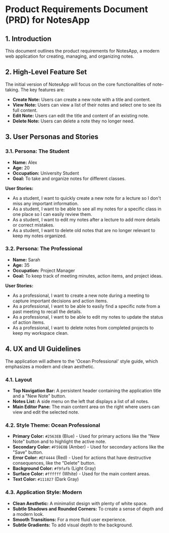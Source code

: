 # Product Requirements Document (PRD) for NotesApp

## 1. Introduction

This document outlines the product requirements for NotesApp, a modern web application for creating, managing, and organizing notes.

## 2. High-Level Feature Set

The initial version of NotesApp will focus on the core functionalities of note-taking. The key features are:

- **Create Note:** Users can create a new note with a title and content.
- **View Note:** Users can view a list of their notes and select one to see its full content.
- **Edit Note:** Users can edit the title and content of an existing note.
- **Delete Note:** Users can delete a note they no longer need.

## 3. User Personas and Stories

### 3.1. Persona: The Student

* **Name:** Alex
* **Age:** 20
* **Occupation:** University Student
* **Goal:** To take and organize notes for different classes.

**User Stories:**

* As a student, I want to quickly create a new note for a lecture so I don't miss any important information.
* As a student, I want to be able to see all my notes for a specific class in one place so I can easily review them.
* As a student, I want to edit my notes after a lecture to add more details or correct mistakes.
* As a student, I want to delete old notes that are no longer relevant to keep my notes organized.

### 3.2. Persona: The Professional

* **Name:** Sarah
* **Age:** 35
* **Occupation:** Project Manager
* **Goal:** To keep track of meeting minutes, action items, and project ideas.

**User Stories:**

* As a professional, I want to create a new note during a meeting to capture important decisions and action items.
* As a professional, I want to be able to easily find a specific note from a past meeting to recall the details.
* As a professional, I want to be able to edit my notes to update the status of action items.
* As a professional, I want to delete notes from completed projects to keep my workspace clean.

## 4. UX and UI Guidelines

The application will adhere to the 'Ocean Professional' style guide, which emphasizes a modern and clean aesthetic.

### 4.1. Layout

- **Top Navigation Bar:** A persistent header containing the application title and a "New Note" button.
- **Notes List:** A side menu on the left that displays a list of all notes.
- **Main Editor Pane:** The main content area on the right where users can view and edit the selected note.

### 4.2. Style Theme: Ocean Professional

- **Primary Color:** `#2563EB` (Blue) - Used for primary actions like the "New Note" button and to highlight the active note.
- **Secondary Color:** `#F59E0B` (Amber) - Used for secondary actions like the "Save" button.
- **Error Color:** `#EF4444` (Red) - Used for actions that have destructive consequences, like the "Delete" button.
- **Background Color:** `#f9fafb` (Light Gray)
- **Surface Color:** `#ffffff` (White) - Used for the main content areas.
- **Text Color:** `#111827` (Dark Gray)

### 4.3. Application Style: Modern

- **Clean Aesthetic:** A minimalist design with plenty of white space.
- **Subtle Shadows and Rounded Corners:** To create a sense of depth and a modern look.
- **Smooth Transitions:** For a more fluid user experience.
- **Subtle Gradients:** To add visual depth to the background.
